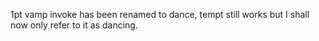 1pt vamp invoke has been renamed to dance, tempt still works but I shall now only refer to it as dancing.